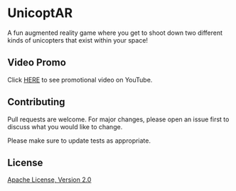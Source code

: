 # UnicoptAR
A fun augmented reality game where you get to shoot down two different kinds of unicopters that exist within your space!

## Video Promo
Click [HERE](https://youtu.be/lIq8jgW-hQM) to see promotional video on YouTube.

## Contributing

Pull requests are welcome. For major changes, please open an issue first to discuss what you would like to change.

Please make sure to update tests as appropriate.

## License
[Apache License, Version 2.0](https://www.apache.org/licenses/LICENSE-2.0/)
